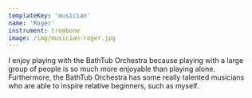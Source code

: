 ```yaml
---
templateKey: 'musician'
name: 'Roger'
instrument: trombone
image: /img/musician-roger.jpg
---
```

I enjoy playing with the BathTub Orchestra because playing with a large group of people is so much more enjoyable than playing alone.  Furthermore, the BathTub Orchestra has some really talented musicians who are able to inspire relative beginners, such as myself.
